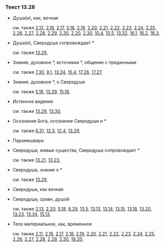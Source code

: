 ### Текст 13.28
	
- Душа(и), как, вечная

	см. также  [2.12](../02/0212.md),  [2.16](../02/0216.md),  [2.17](../02/0217.md),  [2.18](../02/0218.md),  [2.19](../02/0219.md),  [2.20](../02/0220.md),  [2.21](../02/0221.md),  [2.22](../02/0222.md),  [2.23](../02/0223.md),  [2.24](../02/0224.md),  [2.25](../02/0225.md),  [2.26](../02/0226.md),  [2.27](../02/0227.md),  [2.28](../02/0228.md),  [2.29](../02/0229.md),  [2.30](../02/0230.md),  [2.20](../02/0220.md),  [2.30](../02/0230.md),  [10.4](../10/1004.md),  [10.5](../10/1005.md),  [13.32](../13/1332.md),  [16.1](../16/1601.md),  [16.2](../16/1602.md),  [16.3](../16/1603.md), 
	
- Душа(и), Сверхдуша сопровождает *

	см. также  [13.29](../13/1329.md), 
	
- Знание, духовное *, источники *, общение с преданными

	см. также  [7.30](../07/0730.md),  [9.1](../09/0901.md),  [13.24](../13/1324.md),  [15.4](../15/1504.md),  [17.26](../17/1726.md),  [17.27](../17/1727.md), 
	
- Знание, духовное *, о Сверхдуше

	см. также  [5.18](../05/0518.md),  [13.29](../13/1329.md),  [15.18](../15/1518.md), 
	
- Истинное видение

	см. также  [13.29](../13/1329.md),  [13.30](../13/1330.md), 
	
- Осознание Бога, осознание Сверхдуши и *

	см. также  [6.31](../06/0631.md),  [12.3](../12/1203.md),  [12.4](../12/1204.md),  [13.29](../13/1329.md), 
	
- Парамешвара

	
- Сверхдуша, живые существа, Сверхдуша сопровождает *

	см. также  [13.21](../13/1321.md),  [13.23](../13/1323.md), 
	
- Сверхдуша, знание о *

	см. также  [13.29](../13/1329.md), 
	
- Сверхдуша, как вечная

	
- Сверхдуша, сравн, душой

	см. также  [2.13](../02/0213.md),  [2.20](../02/0220.md),  [5.18](../05/0518.md),  [6.29](../06/0629.md),  [13.5](../13/1305.md),  [13.13](../13/1313.md),  [13.14](../13/1314.md),  [13.15](../13/1315.md),  [13.18](../13/1318.md),  [13.20](../13/1320.md),  [13.23](../13/1323.md),  [13.34](../13/1334.md),  [15.13](../15/1513.md), 
	
- Тело материальное, как, временное

	см. также  [2.11](../02/0211.md),  [2.16](../02/0216.md),  [2.17](../02/0217.md),  [2.18](../02/0218.md),  [2.19](../02/0219.md),  [2.20](../02/0220.md),  [2.21](../02/0221.md),  [2.22](../02/0222.md),  [2.23](../02/0223.md),  [2.24](../02/0224.md),  [2.25](../02/0225.md),  [2.26](../02/0226.md),  [2.27](../02/0227.md),  [2.28](../02/0228.md),  [2.29](../02/0229.md),  [2.30](../02/0230.md),  [18.20](../18/1820.md), 
